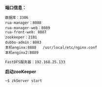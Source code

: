 **端口信息：**

    数据库：3306
    rua-manager：8088
    rua-manager-web：8089
    rua-front-web: 8087
    zookeeper：2181
    dubbo-admin：8083
    本机enginx:8888   /usr/local/etc/nginx.conf
    本机enginx2:8889
    
    FastDFS服务器：192.168.25.133



**启动zooKeeper**

    ~$ zkServer start
    
    